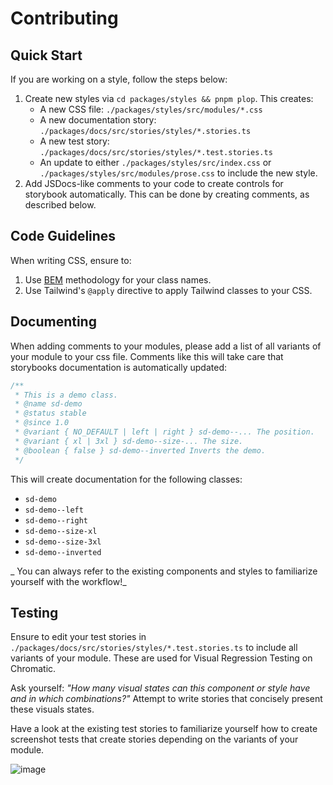 # Contributing

## Quick Start

If you are working on a style, follow the steps below:

1. Create new styles via `cd packages/styles && pnpm plop`. This creates:
   - A new CSS file: `./packages/styles/src/modules/*.css`
   - A new documentation story: `./packages/docs/src/stories/styles/*.stories.ts`
   - A new test story: `./packages/docs/src/stories/styles/*.test.stories.ts`
   - An update to either `./packages/styles/src/index.css` or `./packages/styles/src/modules/prose.css` to include the new style.
2. Add JSDocs-like comments to your code to create controls for storybook automatically. This can be done by creating comments, as described below.

## Code Guidelines

When writing CSS, ensure to:

1. Use [BEM](https://getbem.com) methodology for your class names.
2. Use Tailwind's `@apply` directive to apply Tailwind classes to your CSS.

## Documenting

When adding comments to your modules, please add a list of all variants of your module to your css file. Comments like this will take care that storybooks documentation is automatically updated:

```css
/**
 * This is a demo class.
 * @name sd-demo
 * @status stable
 * @since 1.0
 * @variant { NO_DEFAULT | left | right } sd-demo--... The position.
 * @variant { xl | 3xl } sd-demo--size-... The size.
 * @boolean { false } sd-demo--inverted Inverts the demo.
 */
```

This will create documentation for the following classes:

- `sd-demo`
- `sd-demo--left`
- `sd-demo--right`
- `sd-demo--size-xl`
- `sd-demo--size-3xl`
- `sd-demo--inverted`

_ You can always refer to the existing components and styles to familiarize yourself with the workflow!_

## Testing

Ensure to edit your test stories in `./packages/docs/src/stories/styles/*.test.stories.ts` to include all variants of your module. These are used for Visual Regression Testing on Chromatic.

Ask yourself: _"How many visual states can this component or style have and in which combinations?"_ Attempt to write stories that concisely present these visuals states.

Have a look at the existing test stories to familiarize yourself how to create screenshot tests that create stories depending on the variants of your module.

![image](https://github.com/solid-design-system/solid/assets/39494579/b6b4c3c4-47b0-4497-a1f6-1778e3109c03)

